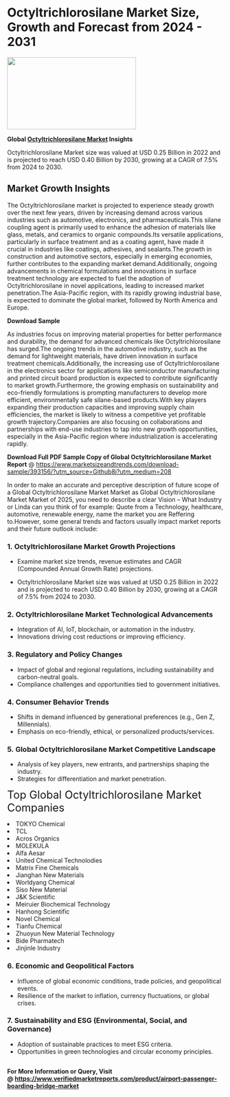 <H1>Octyltrichlorosilane Market Size, Growth and Forecast from 2024 - 2031</H1><img class="aligncenter size-medium wp-image-584254" src="https://thirdeyenews.in/wp-content/uploads/2024/09/Global-Market-Research-300x168.jpeg" alt="" width="300" height="168" /><p><strong>Global&nbsp;<a href="https://www.marketsizeandtrends.com/download-sample/393156/?utm_source=Github8j?utm_medium=208">Octyltrichlorosilane Market</a> Insights</strong></p><p>Octyltrichlorosilane Market size was valued at USD 0.25 Billion in 2022 and is projected to reach USD 0.40 Billion by 2030, growing at a CAGR of 7.5% from 2024 to 2030.</p><p><h2>Market Growth Insights</h2> <p>The Octyltrichlorosilane market is projected to experience steady growth over the next few years, driven by increasing demand across various industries such as automotive, electronics, and pharmaceuticals.This silane coupling agent is primarily used to enhance the adhesion of materials like glass, metals, and ceramics to organic compounds.Its versatile applications, particularly in surface treatment and as a coating agent, have made it crucial in industries like coatings, adhesives, and sealants.The growth in construction and automotive sectors, especially in emerging economies, further contributes to the expanding market demand.Additionally, ongoing advancements in chemical formulations and innovations in surface treatment technology are expected to fuel the adoption of Octyltrichlorosilane in novel applications, leading to increased market penetration.The Asia-Pacific region, with its rapidly growing industrial base, is expected to dominate the global market, followed by North America and Europe.</p> <p><strong>Download Sample</strong></p> <p>As industries focus on improving material properties for better performance and durability, the demand for advanced chemicals like Octyltrichlorosilane has surged.The ongoing trends in the automotive industry, such as the demand for lightweight materials, have driven innovation in surface treatment chemicals.Additionally, the increasing use of Octyltrichlorosilane in the electronics sector for applications like semiconductor manufacturing and printed circuit board production is expected to contribute significantly to market growth.Furthermore, the growing emphasis on sustainability and eco-friendly formulations is prompting manufacturers to develop more efficient, environmentally safe silane-based products.With key players expanding their production capacities and improving supply chain efficiencies, the market is likely to witness a competitive yet profitable growth trajectory.Companies are also focusing on collaborations and partnerships with end-use industries to tap into new growth opportunities, especially in the Asia-Pacific region where industrialization is accelerating rapidly.</p> <p><span class=""><strong>Download Full PDF Sample Copy of Global Octyltrichlorosilane Market Report</strong> @ <a href="https://www.marketsizeandtrends.com/download-sample/393156/?utm_source=Github8j?utm_medium=208" target="_blank">https://www.marketsizeandtrends.com/download-sample/393156/?utm_source=Github8j?utm_medium=208</a></span></p><p>In order to make an accurate and perceptive description of future scope of a Global&nbsp;Octyltrichlorosilane Market Market as Global&nbsp;Octyltrichlorosilane Market Market of 2025, you need to describe a clear Vision &ndash; What Industry or Linda can you think of for example: Quote from a Technology, healthcare, automotive, renewable energy, name the market you are Reffering to.However, some general trends and factors usually impact market reports and their future outlook include:</p><h3>1.&nbsp;<strong>Octyltrichlorosilane Market Growth Projections</strong></h3><ul><li>Examine market size trends, revenue estimates and CAGR (Compounded Annual Growth Rate) projections.</li><li><p>Octyltrichlorosilane Market size was valued at USD 0.25 Billion in 2022 and is projected to reach USD 0.40 Billion by 2030, growing at a CAGR of 7.5% from 2024 to 2030.</p></li></ul><h3>2.&nbsp;<strong>Octyltrichlorosilane Market Technological Advancements</strong></h3><ul><li>Integration of AI, IoT, blockchain, or automation in the industry.</li><li>Innovations driving cost reductions or improving efficiency.</li></ul><h3>3.&nbsp;<strong>Regulatory and Policy Changes</strong></h3><ul><li>Impact of global and regional regulations, including sustainability and carbon-neutral goals.</li><li>Compliance challenges and opportunities tied to government initiatives.</li></ul><h3>4.&nbsp;<strong>Consumer Behavior Trends</strong></h3><ul><li>Shifts in demand influenced by generational preferences (e.g., Gen Z, Millennials).</li><li>Emphasis on eco-friendly, ethical, or personalized products/services.</li></ul><h3>5.&nbsp;<strong>Global Octyltrichlorosilane Market Competitive Landscape</strong></h3><ul><li>Analysis of key players, new entrants, and partnerships shaping the industry.</li><li>Strategies for differentiation and market penetration.</li></ul><p data-pm-slice="1 1 []"><span style="color: inherit; font-family: inherit; font-size: 25px;">Top Global Octyltrichlorosilane Market Companies</span></p><div class="" data-test-id=""><p><li>TOKYO Chemical</li><li> TCL</li><li> Acros Organics</li><li> MOLEKULA</li><li> Alfa Aesar</li><li> United Chemical Technolodies</li><li> Matrix Fine Chemicals</li><li> Jianghan New Materials</li><li> Worldyang Chemical</li><li> Siso New Material</li><li> J&K Scientific</li><li> Meiruier Biochemical Technology</li><li> Hanhong Scientific</li><li> Novel Chemical</li><li> Tianfu Chemical</li><li> Zhuoyun New Material Technology</li><li> Bide Pharmatech</li><li> Jinjinle Industry</li></p></div><h3>6.&nbsp;<strong>Economic and Geopolitical Factors</strong></h3><ul><li>Influence of global economic conditions, trade policies, and geopolitical events.</li><li>Resilience of the market to inflation, currency fluctuations, or global crises.</li></ul><h3>7.&nbsp;<strong>Sustainability and ESG (Environmental, Social, and Governance)</strong></h3><ul><li>Adoption of sustainable practices to meet ESG criteria.</li><li>Opportunities in green technologies and circular economy principles.</li></ul><h2><strong style="font-size: 14px;">For More Information or Query, Visit @&nbsp;</strong><a style="background-color: #ffffff; font-size: 14px;" href="https://www.marketsizeandtrends.com/report/octyltrichlorosilane-market/" target="_blank">https://www.verifiedmarketreports.com/product/airport-passenger-boarding-bridge-market</a></h2>